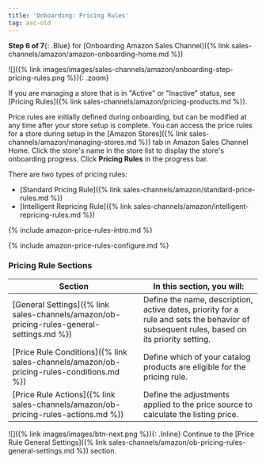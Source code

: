 ```yaml
---
title: 'Onboarding: Pricing Rules'
tag: asc-old
---
```



**Step 6 of 7**{: .Blue} for [Onboarding Amazon Sales Channel]({% link sales-channels/amazon/amazon-onboarding-home.md %})

![]({% link images/images/sales-channels/amazon/onboarding-step-pricing-rules.png %}){: .zoom}

If you are managing a store that is in "Active" or "Inactive" status, see [Pricing Rules]({% link sales-channels/amazon/pricing-products.md %}).

Price rules are initially defined during onboarding, but can be modified at any time after your store setup is complete. You can access the price rules for a store during setup in the [Amazon Stores]({% link sales-channels/amazon/managing-stores.md %}) tab in Amazon Sales Channel Home. Click the store's name in the store list to display the store's onboarding progress. Click **Pricing Rules** in the progress bar.

There are two types of pricing rules:

- [Standard Pricing Rule]({% link sales-channels/amazon/standard-price-rules.md %})
- [Intelligent Repricing Rule]({% link sales-channels/amazon/intelligent-repricing-rules.md %})

{% include amazon-price-rules-intro.md %}

{% include amazon-price-rules-configure.md %}

### Pricing Rule Sections

|Section |In this section, you will:|
|---|---|
|[General Settings]({% link sales-channels/amazon/ob-pricing-rules-general-settings.md %})|Define the name, description, active dates, priority for a rule and sets the behavior of subsequent rules, based on its priority setting. |
|[Price Rule Conditions]({% link sales-channels/amazon/ob-pricing-rules-conditions.md %})|Define which of your catalog products are eligible for the pricing rule.|
|[Price Rule Actions]({% link sales-channels/amazon/ob-pricing-rules-actions.md %})|Define the adjustments applied to the price source to calculate the listing price.|

![]({% link images/images/btn-next.png %}){: .Inline} Continue to the [Price Rule General Settings]({% link sales-channels/amazon/ob-pricing-rules-general-settings.md %}) section.
